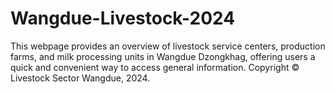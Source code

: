 # Wangdue-Livestock-2024
This webpage provides an overview of livestock service centers, production farms, and milk processing units in Wangdue Dzongkhag, offering users a quick and convenient way to access general information.  Copyright © Livestock Sector Wangdue, 2024.
